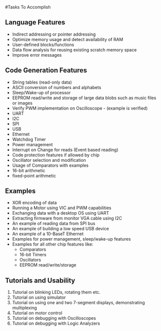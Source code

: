 #Tasks To Accomplish

## Language Features

- Indirect addressing or pointer addressing
- Optimize memory usage and detect availability of RAM
- User-defined blocks/functions
- Data flow analysis for reusing existing scratch memory space
- Improve error messages

## Code Generation Features

- String tables (read-only data)
- ASCII conversion of numbers and alphabets
- Sleep/Wake-up of processor
- EEPROM read/write and storage of large data blobs such as music files or
  images
- Verify PWM implementation on Oscilloscope - (example is verified)
- UART
- I2C
- SPI
- USB
- Ethernet
- Watchdog Timer
- Power management
- Interrupt on Change for reads (Event based reading)
- Code protection features if allowed by chip
- Oscillator selection and modification
- Usage of Comparators with examples
- 16-bit arithmetic
- fixed-point arithmetic

## Examples

- XOR encoding of data
- Running a Motor using VIC and PWM capabilities
- Exchanging data with a desktop OS using UART
- Extracting firmware from monitor VGA cable using I2C
- An example of reading data from SPI bus
- An example of building a low speed USB device
- An example of a 10-BaseT Ethernet
- Examples for power management, sleep/wake-up features
- Examples for all other chip features like:
    - Comparators
    - 16-bit Timers
    - Oscillators
    - EEPROM read/write/storage

## Tutorials and Usability

1. Tutorial on blinking LEDs, rotating them etc.
2. Tutorial on using simulator
3. Tutorial on using one and two 7-segment displays, demonstrating multiplexing
4. Tutorial on motor control
5. Tutorial on debugging with Oscilloscopes
6. Tutorial on debugging with Logic Analyzers



